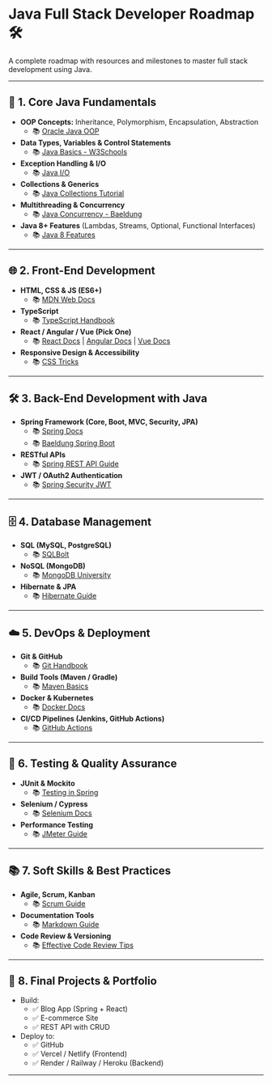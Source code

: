 
# Java Full Stack Developer Roadmap 🛠️

A complete roadmap with resources and milestones to master full stack development using Java.

---

## 🧱 1. Core Java Fundamentals

- **OOP Concepts:** Inheritance, Polymorphism, Encapsulation, Abstraction  
  - 📚 [Oracle Java OOP](https://docs.oracle.com/javase/tutorial/java/concepts/)
- **Data Types, Variables & Control Statements**  
  - 📚 [Java Basics - W3Schools](https://www.w3schools.com/java/)
- **Exception Handling & I/O**  
  - 📚 [Java I/O](https://www.baeldung.com/java-io)
- **Collections & Generics**  
  - 📚 [Java Collections Tutorial](https://www.geeksforgeeks.org/collections-in-java/)
- **Multithreading & Concurrency**  
  - 📚 [Java Concurrency - Baeldung](https://www.baeldung.com/java-concurrency)
- **Java 8+ Features** (Lambdas, Streams, Optional, Functional Interfaces)  
  - 📚 [Java 8 Features](https://www.baeldung.com/java-8-new-features)

---

## 🌐 2. Front-End Development

- **HTML, CSS & JS (ES6+)**  
  - 📚 [MDN Web Docs](https://developer.mozilla.org/)
- **TypeScript**  
  - 📚 [TypeScript Handbook](https://www.typescriptlang.org/docs/)
- **React / Angular / Vue (Pick One)**  
  - 📚 [React Docs](https://react.dev/) | [Angular Docs](https://angular.io/docs) | [Vue Docs](https://vuejs.org/)
- **Responsive Design & Accessibility**  
  - 📚 [CSS Tricks](https://css-tricks.com/snippets/css/media-queries-for-standard-devices/)

---

## 🛠️ 3. Back-End Development with Java

- **Spring Framework (Core, Boot, MVC, Security, JPA)**  
  - 📚 [Spring Docs](https://spring.io/projects)
  - 📚 [Baeldung Spring Boot](https://www.baeldung.com/spring-boot)
- **RESTful APIs**  
  - 📚 [Spring REST API Guide](https://www.baeldung.com/building-a-restful-web-service-with-spring)
- **JWT / OAuth2 Authentication**  
  - 📚 [Spring Security JWT](https://www.baeldung.com/spring-security-oauth-jwt)

---

## 🗄️ 4. Database Management

- **SQL (MySQL, PostgreSQL)**  
  - 📚 [SQLBolt](https://sqlbolt.com/)
- **NoSQL (MongoDB)**  
  - 📚 [MongoDB University](https://university.mongodb.com/)
- **Hibernate & JPA**  
  - 📚 [Hibernate Guide](https://hibernate.org/orm/documentation/5.4/)

---

## ☁️ 5. DevOps & Deployment

- **Git & GitHub**  
  - 📚 [Git Handbook](https://guides.github.com/introduction/git-handbook/)
- **Build Tools (Maven / Gradle)**  
  - 📚 [Maven Basics](https://maven.apache.org/guides/index.html)
- **Docker & Kubernetes**  
  - 📚 [Docker Docs](https://docs.docker.com/)
- **CI/CD Pipelines (Jenkins, GitHub Actions)**  
  - 📚 [GitHub Actions](https://docs.github.com/en/actions)

---

## 🧪 6. Testing & Quality Assurance

- **JUnit & Mockito**  
  - 📚 [Testing in Spring](https://www.baeldung.com/spring-boot-testing)
- **Selenium / Cypress**  
  - 📚 [Selenium Docs](https://www.selenium.dev/documentation/)
- **Performance Testing**  
  - 📚 [JMeter Guide](https://jmeter.apache.org/usermanual/index.html)

---

## 📚 7. Soft Skills & Best Practices

- **Agile, Scrum, Kanban**  
  - 📚 [Scrum Guide](https://scrumguides.org/)
- **Documentation Tools**  
  - 📚 [Markdown Guide](https://www.markdownguide.org/)
- **Code Review & Versioning**  
  - 📚 [Effective Code Review Tips](https://google.github.io/eng-practices/review/)

---

## 🎯 8. Final Projects & Portfolio

- Build:
  - ✅ Blog App (Spring + React)
  - ✅ E-commerce Site
  - ✅ REST API with CRUD
- Deploy to:
  - ✅ GitHub
  - ✅ Vercel / Netlify (Frontend)
  - ✅ Render / Railway / Heroku (Backend)

---


